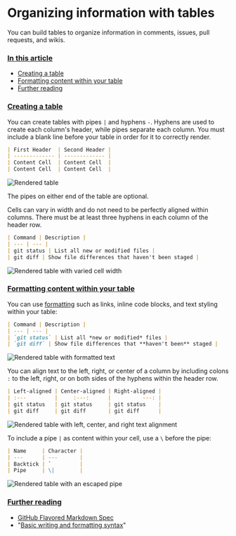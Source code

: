 # Organizing information with tables

You can build tables to organize information in comments, issues, pull requests, and wikis.

### [In this article](#in-this-article)

*   [Creating a table](#creating-a-table)
*   [Formatting content within your table](#formatting-content-within-your-table)
*   [Further reading](#further-reading)

### [Creating a table](#creating-a-table)

You can create tables with pipes `|` and hyphens `-`. Hyphens are used to create each column's header, while pipes 
separate each column. You must include a blank line before your table in order for it to correctly render.

```markdown
| First Header  | Second Header |
| ------------- | ------------- |
| Content Cell  | Content Cell  |
| Content Cell  | Content Cell  |

```

![Rendered table](https://help.github.com/assets/images/help/writing/table-basic-rendered.png)

The pipes on either end of the table are optional.

Cells can vary in width and do not need to be perfectly aligned within columns. There must be at least three hyphens in each column of the header row.

```markdown
| Command | Description |
| --- | --- |
| git status | List all new or modified files |
| git diff | Show file differences that haven't been staged |

```

![Rendered table with varied cell width](https://help.github.com/assets/images/help/writing/table-varied-columns-rendered.png)

### [Formatting content within your table](#formatting-content-within-your-table)

You can use [formatting](https://help.github.com/en/articles/basic-writing-and-formatting-syntax) such as links, inline code blocks, and text styling within your table:

```markdown
| Command | Description |
| --- | --- |
| `git status` | List all *new or modified* files |
| `git diff` | Show file differences that **haven't been** staged |

```

![Rendered table with formatted text](https://help.github.com/assets/images/help/writing/table-inline-formatting-rendered.png)

You can align text to the left, right, or center of a column by including colons `:` to the left, right, or on both sides of the hyphens within the header row.

```markdown
| Left-aligned | Center-aligned | Right-aligned |
| :---         |     :---:      |          ---: |
| git status   | git status     | git status    |
| git diff     | git diff       | git diff      |

```

![Rendered table with left, center, and right text alignment](https://help.github.com/assets/images/help/writing/table-aligned-text-rendered.png)

To include a pipe `|` as content within your cell, use a `\` before the pipe:

```markdown
| Name     | Character |
| ---      | ---       |
| Backtick | `         |
| Pipe     | \|        |

```

![Rendered table with an escaped pipe](https://help.github.com/assets/images/help/writing/table-escaped-character-rendered.png)

### [Further reading](#further-reading)

*   [GitHub Flavored Markdown Spec](https://github.github.com/gfm/)
*   "[Basic writing and formatting syntax](https://help.github.com/en/articles/basic-writing-and-formatting-syntax)"

